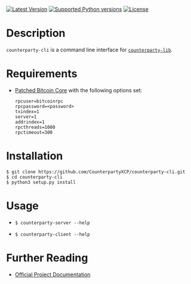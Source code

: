 [![Latest Version](https://pypip.in/version/counterparty-cli/badge.svg)](https://pypi.python.org/pypi/counterparty-cli/)
[![Supported Python versions](https://pypip.in/py_versions/counterparty-cli/badge.svg)](https://pypi.python.org/pypi/counterparty-cli/)
[![License](https://pypip.in/license/counterparty-cli/badge.svg)](https://pypi.python.org/pypi/counterparty-cli/)


# Description

`counterparty-cli` is a command line interface for [`counterparty-lib`](https://github.com/CounterpartyXCP/counterpartyd).


# Requirements

* [Patched Bitcoin Core](https://github.com/btcdrak/bitcoin/releases) with the following options set:

	```
	rpcuser=bitcoinrpc
	rpcpassword=<password>
	txindex=1
	server=1
	addrindex=1
	rpcthreads=1000
	rpctimeout=300
	```

# Installation

```
$ git clone https://github.com/CounterpartyXCP/counterparty-cli.git
$ cd counterparty-cli
$ python3 setup.py install
```


# Usage

* `$ counterparty-server --help`

* `$ counterparty-client --help`


# Further Reading

* [Official Project Documentation](http://counterparty.io/docs/)
